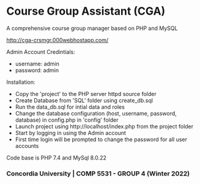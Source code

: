 # Course Group Assistant (CGA)
A comprehensive course group manager based on PHP and MySQL

http://cga-crsmgr.000webhostapp.com/

Admin Account Credintials:
- username: admin
- password: admin

Installation:
- Copy the 'project' to the PHP server httpd source folder
- Create Database from 'SQL' folder using create_db.sql
- Run the data_db.sql for intial data and roles
- Change the database configuration (host, username, password, database) in config.php in 'config' folder
- Launch project using http://localhost/index.php from the project folder
- Start by logging in using the Admin account
- First time login will be prompted to change the password for all user accounts

Code base is PHP 7.4 and MySql 8.0.22

### Concordia University | COMP 5531 - GROUP 4 (Winter 2022)

